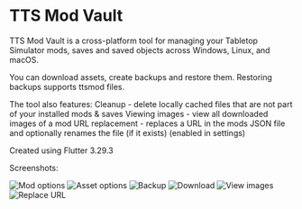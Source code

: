# TTS Mod Vault

TTS Mod Vault is a cross-platform tool for managing your Tabletop Simulator mods, saves and saved objects across Windows, Linux, and macOS. 

You can download assets, create backups and restore them. 
Restoring backups supports ttsmod files.

The tool also features:
Cleanup - delete locally cached files that are not part of your installed mods & saves
Viewing images - view all downloaded images of a mod
URL replacement - replaces a URL in the mods JSON file and optionally renames the file (if it exists) (enabled in settings)

Created using Flutter 3.29.3

Screenshots: 

![Mod options](https://i.imgur.com/gT7L21Y.jpeg)
![Asset options](https://i.imgur.com/DltmEZS.jpeg)
![Backup](https://i.imgur.com/qB21z90.jpeg)
![Download](https://i.imgur.com/f6zGO3j.jpeg)
![View images](https://i.imgur.com/JoUQd4K.jpeg)
![Replace URL](https://i.imgur.com/Wbd33S1.jpeg)
